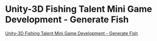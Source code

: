 # Unity-3D Fishing Talent Mini Game Development - Generate Fish
[Unity-3D Fishing Talent Mini Game Development - Generate Fish](https://aiwithcloud.com/2022/09/16/unity_3d_fishing_talent_mini_game_development___generate_fish/)
